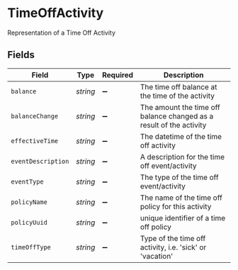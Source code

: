 # TimeOffActivity

Representation of a Time Off Activity


## Fields

| Field                                                               | Type                                                                | Required                                                            | Description                                                         |
| ------------------------------------------------------------------- | ------------------------------------------------------------------- | ------------------------------------------------------------------- | ------------------------------------------------------------------- |
| `balance`                                                           | *string*                                                            | :heavy_minus_sign:                                                  | The time off balance at the time of the activity                    |
| `balanceChange`                                                     | *string*                                                            | :heavy_minus_sign:                                                  | The amount the time off balance changed as a result of the activity |
| `effectiveTime`                                                     | *string*                                                            | :heavy_minus_sign:                                                  | The datetime of the time off activity                               |
| `eventDescription`                                                  | *string*                                                            | :heavy_minus_sign:                                                  | A description for the time off event/activity                       |
| `eventType`                                                         | *string*                                                            | :heavy_minus_sign:                                                  | The type of the time off event/activity                             |
| `policyName`                                                        | *string*                                                            | :heavy_minus_sign:                                                  | The name of the time off policy for this activity                   |
| `policyUuid`                                                        | *string*                                                            | :heavy_minus_sign:                                                  | unique identifier of a time off policy                              |
| `timeOffType`                                                       | *string*                                                            | :heavy_minus_sign:                                                  | Type of the time off activity, i.e. 'sick' or 'vacation'            |